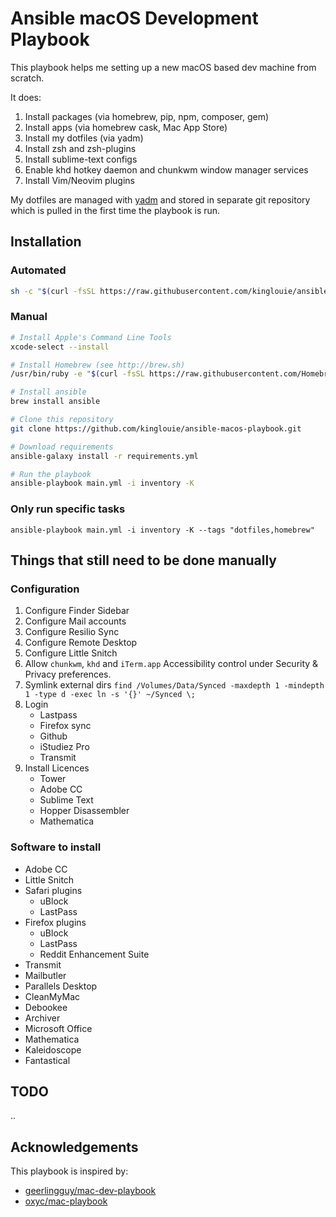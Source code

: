 # Ansible macOS Development Playbook

This playbook helps me setting up a new macOS based dev machine from scratch.

It does:

1. Install packages (via homebrew, pip, npm, composer, gem)
2. Install apps (via homebrew cask, Mac App Store)
3. Install my dotfiles (via yadm)
4. Install zsh and zsh-plugins
5. Install sublime-text configs
6. Enable khd hotkey daemon and chunkwm window manager services
7. Install Vim/Neovim plugins

My dotfiles are managed with [yadm](https://thelocehiliosan.github.io/yadm/)
and stored in separate git repository which is pulled in the first time
the playbook is run. 

## Installation

### Automated

```bash
sh -c "$(curl -fsSL https://raw.githubusercontent.com/kinglouie/ansible-macos-playbook/master/install.sh)"
```

### Manual

```bash
# Install Apple's Command Line Tools
xcode-select --install

# Install Homebrew (see http://brew.sh)
/usr/bin/ruby -e "$(curl -fsSL https://raw.githubusercontent.com/Homebrew/install/master/install)"

# Install ansible
brew install ansible

# Clone this repository
git clone https://github.com/kinglouie/ansible-macos-playbook.git

# Download requirements
ansible-galaxy install -r requirements.yml

# Run the playbook
ansible-playbook main.yml -i inventory -K
```
### Only run specific tasks
```
ansible-playbook main.yml -i inventory -K --tags "dotfiles,homebrew"
```

## Things that still need to be done manually

### Configuration
1. Configure Finder Sidebar
2. Configure Mail accounts
3. Configure Resilio Sync
4. Configure Remote Desktop
5. Configure Little Snitch
6. Allow `chunkwm`, `khd` and `iTerm.app` Accessibility control under Security & Privacy preferences.
7. Symlink external dirs `find /Volumes/Data/Synced -maxdepth 1 -mindepth 1 -type d -exec ln -s '{}' ~/Synced \;`
8. Login
	- Lastpass
	- Firefox sync
	- Github
	- iStudiez Pro
	- Transmit
9. Install Licences
	- Tower
	- Adobe CC
	- Sublime Text
	- Hopper Disassembler
	- Mathematica

### Software to install
- Adobe CC
- Little Snitch
- Safari plugins
	- uBlock
	- LastPass
- Firefox plugins
	- uBlock
	- LastPass
	- Reddit Enhancement Suite
- Transmit
- Mailbutler
- Parallels Desktop
- CleanMyMac
- Debookee
- Archiver
- Microsoft Office
- Mathematica
- Kaleidoscope
- Fantastical

## TODO

..

## Acknowledgements

This playbook is inspired by:

- [geerlingguy/mac-dev-playbook](https://github.com/geerlingguy/mac-dev-playbook)
- [oxyc/mac-playbook](https://github.com/oxyc/mac-playbook)

